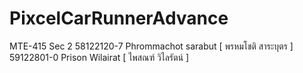 # PixcelCarRunnerAdvance
MTE-415 Sec 2 
58122120-7 Phrommachot sarabut [ พรหมโชติ สาระบุตร ] 
59122801-0 Prison Wilairat [ ไพสณฑ์ วิไลรัตน์ ]
